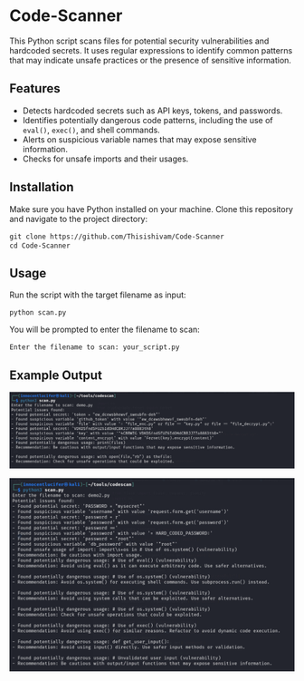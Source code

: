 # Code-Scanner
This Python script scans files for potential security vulnerabilities and hardcoded secrets. It uses regular expressions to identify common patterns that may indicate unsafe practices or the presence of sensitive information.

## Features

- Detects hardcoded secrets such as API keys, tokens, and passwords.
- Identifies potentially dangerous code patterns, including the use of `eval()`, `exec()`, and shell commands.
- Alerts on suspicious variable names that may expose sensitive information.
- Checks for unsafe imports and their usages.

## Installation

  Make sure you have Python installed on your machine. Clone this repository and navigate to the project directory:
   ```shell
   git clone https://github.com/Thisishivam/Code-Scanner
   cd Code-Scanner
   ```

## Usage

  Run the script with the target filename as input:
  
  ```shell
  python scan.py
  ```
  You will be prompted to enter the filename to scan:
  
  ```shell
  Enter the filename to scan: your_script.py
  ```

## Example Output

  ![Screenshot](https://github.com/Thisishivam/Code-Scanner/blob/main/Scan1.png)

  ![Screenshot](https://github.com/Thisishivam/Code-Scanner/blob/main/Scan2.png)
